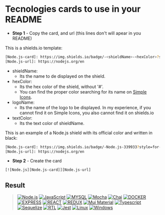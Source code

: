 # Tecnologies cards to use in your README

- **Step 1** - Copy the card, and url (this lines don't will apear in you README)

This is a shields.io template:

```bash
[Node.js-card]: https://img.shields.io/badge/-<shieldName>-<hexColor>?style=for-the-badge&logo=<logoName>&logoColor=<textColor>
[Node.js-url]: https://nodejs.org/en
```

- shieldName:
  - Its the name to de displayed on the shield.
- hexColor:
  - Its the hex color of the shield, without '#'.
  - You can find the proper color searching for its name on [Simple Icons](https://simpleicons.org/).
- logoName:
  - Its the name of the logo to be displayed. In my experience, if you cannot find it on Simple Icons, you also cannot find it on shields.io
- textColor:
  - Its the text color of shieldName.

This is an example of a Node.js shield with its official color and written in black:

```bash
[Node.js-card]: https://img.shields.io/badge/-Node.js-339933?style=for-the-badge&logo=node.js&logoColor=black
[Node.js-url]: https://nodejs.org/en
```

- **Step 2** - Create the card

```bash
[![Node.js][Node.js-card]][Node.js-url]
```

## Result

> [![Node.js][Node.js-card]][Node.js-url]
[![JavaScript][JavaScript]][JavaScript-url]
[![MYSQL][MYSQL]][MYSQL-url]
[![Mocha][Mocha]][Mocha-url]
[![Chai][Chai]][Chai-url]
[![DOCKER][DOCKER]][DOCKER-url]
[![EXPRESS][EXPRESS]][EXPRESS-url]
[![REACT][REACT]][REACT-url]
[![REDUX][REDUX]][REDUX-url]
[![Mui Material][Mui Material]][Mui Material-url]
[![Typescript][Typescript]][Typescript-url]
[![Sequelize][Sequelize]][Sequelize-url]
[![RTL][RTL]][RTL-url]
[![Jest][Jest]][Jest-url]
[![Linux][Linux]][Linux-url]
[![Windows][Windows]][Windows-url]

[Node.js-card]: https://img.shields.io/badge/-Node.js-80BC02?style=for-the-badge&logo=node.js&logoColor=black
[Node.js-url]: https://nodejs.org/en

[JavaScript]: https://img.shields.io/badge/-JavaScript-F7DF1E?style=for-the-badge&logo=node.js&logoColor=black
[JavaScript-url]: https://www.javascript.com

[MYSQL]: https://img.shields.io/badge/MySQL-00758f?style=for-the-badge&logo=mysql&logoColor=white
[MYSQL-url]: https://www.mysql.com

[Mocha]: https://img.shields.io/badge/MOCHA-6D4A31?style=for-the-badge&logo=mocha&logoColor=white
[Mocha-url]: https://mochajs.org

[Chai]: https://img.shields.io/badge/chai-974942?style=for-the-badge&logo=chai&logoColor=white
[Chai-url]: https://www.chaijs.com

[DOCKER]: https://img.shields.io/badge/Docker-0db7ed?style=for-the-badge&logo=docker&logoColor=white
[DOCKER-url]: https://www.docker.com

[EXPRESS]: https://img.shields.io/badge/Express-FFFFFF?style=for-the-badge&logo=express&logoColor=black
[EXPRESS-url]: https://expressjs.com

[REACT]: https://img.shields.io/badge/-React.js-20232A?style=for-the-badge&logo=react
[REACT-url]: https://legacy.reactjs.org/docs/getting-started.html

[REDUX]: https://img.shields.io/badge/-Redux-764abc?style=for-the-badge&logo=redux&logoColor=black
[REDUX-url]: https://redux.js.org

[Mui Material]: https://img.shields.io/badge/-Mui%20Material-007FFF?style=for-the-badge&logo=mui&logoColor=white
[Mui Material-url]: https://mui.com
  
[Typescript]: https://img.shields.io/badge/typescript-3178C6?style=for-the-badge&logo=typescript&logoColor=white
[Typescript-url]: https://www.typescriptlang.org

[Sequelize]: https://img.shields.io/badge/Sequelize-06AFEF?style=for-the-badge&logo=sequelize&logoColor=white
[Sequelize-url]: https://sequelize.org
  
[RTL]: https://img.shields.io/badge/Testing%20library-E33332?style=for-the-badge&logo=testing-library&logoColor=white
[RTL-url]: https://testing-library.com/docs/react-testing-library/intro/

[Jest]: https://img.shields.io/badge/jest-C21325?style=for-the-badge&logo=jest&logoColor=white
[Jest-url]: https://jestjs.io/pt-BR/

[Linux]: https://img.shields.io/badge/linux-FCC624?style=for-the-badge&logo=linux&logoColor=white
[Linux-url]: https://www.linux.org

[Windows]: https://img.shields.io/badge/Windows-0071C6?style=for-the-badge&logo=windows&logoColor=white
[Windows-url]: https://www.microsoft.com/pt-br/windows/?r=1
